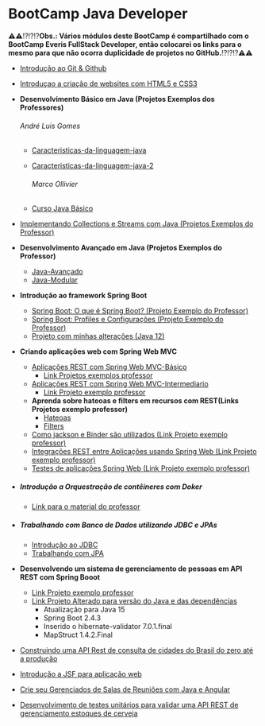 # BootCamp Java Developer

⚠️⚠️⁉️⁉️⁉️**Obs.: Vários módulos deste BootCamp é compartilhado com o BootCamp Everis FullStack Developer, então colocarei os links para o mesmo para que não ocorra duplicidade de projetos no GitHub.**⁉️⁉️⁉️⚠️⚠️


- [Introdução ao Git & Github]( https://github.com/SidneyMoreira/bootCampsDIO/tree/master/EverisFullStack/IntroGitGithub/workspace/livro-receitas)

- [Introduçao a criação de websites com HTML5 e CSS3](https://github.com/SidneyMoreira/bootCampsDIO/tree/master/EverisFullStack/IntroCriaWebSitesHTMLeCSS3)

- **Desenvolvimento Básico em Java  (Projetos Exemplos dos Professores)**

  ###### 		André Luis Gomes

  - [Caracteristicas-da-linguagem-java](https://github.com/andrelugomes/digital-innovation-one/tree/master/caracteristicas-da-linguagem-java)

  - [Caracteristicas-da-linguagem-java-2](https://github.com/andrelugomes/digital-innovation-one/tree/master/caracteristicas-da-linguagem-java-2)

    ###### Marco Ollivier

  - [Curso Java Básico](https://github.com/marcopollivier/DigitalInnovationOne-CursoBasicoJava)

- [Implementando Collections e Streams com Java (Projetos Exemplos do Professor)](https://github.com/wesleyfuchter/collections-course)

- **Desenvolvimento Avançado em Java (Projetos Exemplos do Professor)**

  - [Java-Avançado](https://github.com/jpbaterabsb/java-avancado)
  - [Java-Modular](https://github.com/jpbaterabsb/java-modular)

- **Introdução ao framework Spring Boot** 

  - [Spring Boot: O que é Spring Boot? (Projeto Exemplo do Professor)](https://github.com/rpeleias/springboot_digital_innovation_one)
  - [Spring Boot: Profiles e Configurações (Projeto Exemplo do Professor)](https://github.com/rpeleias/springbootprofile_digital_innovation_one)
  - [Projeto com minhas alterações (Java 12)](https://github.com/SidneyMoreira/bootCampsDIO/tree/master/EverisFullStack/IntroFrameworkSpringBoot)

- **Criando aplicações web com Spring Web MVC**

  - [Aplicações REST com Spring Web MVC-Básico]()
    - [Link Projetos exemplos professor](https://github.com/andrelugomes/global-labs-academy)
  - [Aplicações REST com Spring Web MVC-Intermediario]()
    - [Link Projeto exemplo professor](https://github.com/glauber-barboza/digitalinnovation-jaxrs)
  - **Aprenda sobre hateoas e filters em recursos com REST(Links Projetos exemplo professor)**
    - [Hateoas](https://github.com/glauber-barboza/digitalinnovation-hateoas-init)
    - [Filters](https://github.com/glauber-barboza/digitalinnovation-filters)
  - [Como jackson e Binder são utilizados (Link Projeto exemplo professor)](https://github.com/glauber-barboza/digitalinnovation-jackson)
  - [Integrações REST entre Aplicações usando Spring Web (Link Projeto exemplo professor)](https://github.com/glauber-barboza/spring-web)
  - [Testes de aplicações Spring Web (Link Projeto exemplo professor)](https://github.com/glauber-barboza/digitalinovation-mockmvc)

- ##### Introdução a Orquestração de contêineres com Doker

  - [Link para o material do professor](https://github.com/luistkd4/docker101)
  
- ##### Trabalhando com Banco de Dados utilizando JDBC e JPAs

  - [Introdução ao JDBC](https://github.com/danielkv7/jdbc-basico)
  - [Trabalhando com JPA](https://github.com/danielkv7/jpa-basico)
  
- **Desenvolvendo um sistema de gerenciamento de pessoas em API REST com Spring Booot**

  - [Link Projeto exemplo professor](https://github.com/rpeleias/personapi_dio_live_coding)
  - [Link Projeto Alterado para versão do Java e das dependências](https://github.com/SidneyMoreira/bootCampsDIO/tree/master/EverisFullStack/DevSistGerePessoasAPI_Rest_SpringBoot/personapi_maven)
    - Atualização para Java 15
    - Spring Boot 2.4.3
    - Inserido o hibernate-validator 7.0.1.final 
    - MapStruct 1.4.2.Final

- [Construindo uma API Rest de consulta de cidades do Brasil do zero até a produção](https://github.com/SidneyMoreira/bootCampsDIO/tree/master/JavaDeveloper/ConstrAPI_RestConsultaCidBrasilZeroAteProd)

- [Introdução a JSF para aplicação web]()

- [Crie seu Gerenciados de Salas de Reuniões com Java e Angular](https://github.com/SidneyMoreira/bootCampsDIO/tree/master/EverisFullStack/CrieGerencSalasReunioesJavaeAngular)

- [Desenvolvimento de testes unitários para validar uma API REST de gerenciamento estoques de cerveja](https://github.com/SidneyMoreira/bootCampsDIO/tree/master/EverisFullStack/TestUnitAPIRestContBeer)

  

